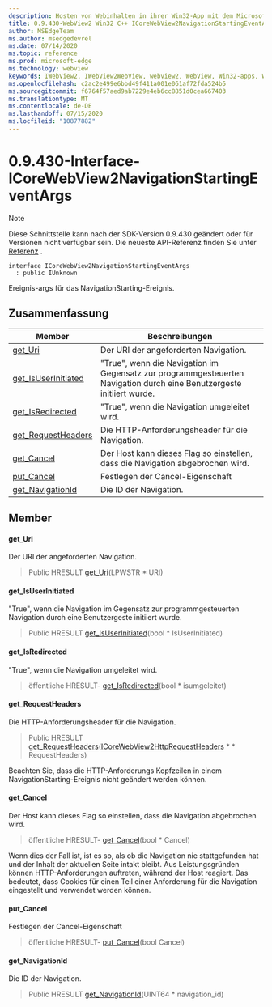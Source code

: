 ```yaml
---
description: Hosten von Webinhalten in ihrer Win32-App mit dem Microsoft Edge WebView2-Steuerelement
title: 0.9.430-WebView2 Win32 C++ ICoreWebView2NavigationStartingEventArgs
author: MSEdgeTeam
ms.author: msedgedevrel
ms.date: 07/14/2020
ms.topic: reference
ms.prod: microsoft-edge
ms.technology: webview
keywords: IWebView2, IWebView2WebView, webview2, WebView, Win32-apps, Win32, Edge, ICoreWebView2, ICoreWebView2Host, Browser-Steuerelement, Edge-HTML
ms.openlocfilehash: c2ac2e499e6bbd49f411a001e061af72fda524b5
ms.sourcegitcommit: f6764f57aed9ab7229e4eb6cc8851d0cea667403
ms.translationtype: MT
ms.contentlocale: de-DE
ms.lasthandoff: 07/15/2020
ms.locfileid: "10877882"
---
```

# 0.9.430-Interface-ICoreWebView2NavigationStartingEventArgs 

> [!NOTE]
> Diese Schnittstelle kann nach der SDK-Version 0.9.430 geändert oder für Versionen nicht verfügbar sein. Die neueste API-Referenz finden Sie unter [Referenz](../../../webview2-api-reference.md) .

```
interface ICoreWebView2NavigationStartingEventArgs
  : public IUnknown
```

Ereignis-args für das NavigationStarting-Ereignis.

## Zusammenfassung

 Member                        | Beschreibungen
--------------------------------|---------------------------------------------
[get_Uri](#get_uri) | Der URI der angeforderten Navigation.
[get_IsUserInitiated](#get_isuserinitiated) | "True", wenn die Navigation im Gegensatz zur programmgesteuerten Navigation durch eine Benutzergeste initiiert wurde.
[get_IsRedirected](#get_isredirected) | "True", wenn die Navigation umgeleitet wird.
[get_RequestHeaders](#get_requestheaders) | Die HTTP-Anforderungsheader für die Navigation.
[get_Cancel](#get_cancel) | Der Host kann dieses Flag so einstellen, dass die Navigation abgebrochen wird.
[put_Cancel](#put_cancel) | Festlegen der Cancel-Eigenschaft
[get_NavigationId](#get_navigationid) | Die ID der Navigation.

## Member

#### get_Uri 

Der URI der angeforderten Navigation.

> Public HRESULT [get_Uri](#get_uri)(LPWSTR * URI)

#### get_IsUserInitiated 

"True", wenn die Navigation im Gegensatz zur programmgesteuerten Navigation durch eine Benutzergeste initiiert wurde.

> Public HRESULT [get_IsUserInitiated](#get_isuserinitiated)(bool * IsUserInitiated)

#### get_IsRedirected 

"True", wenn die Navigation umgeleitet wird.

> öffentliche HRESULT- [get_IsRedirected](#get_isredirected)(bool * isumgeleitet)

#### get_RequestHeaders 

Die HTTP-Anforderungsheader für die Navigation.

> Public HRESULT [get_RequestHeaders](#get_requestheaders)([ICoreWebView2HttpRequestHeaders](ICoreWebView2HttpRequestHeaders.md) * * RequestHeaders)

Beachten Sie, dass die HTTP-Anforderungs Kopfzeilen in einem NavigationStarting-Ereignis nicht geändert werden können.

#### get_Cancel 

Der Host kann dieses Flag so einstellen, dass die Navigation abgebrochen wird.

> öffentliche HRESULT- [get_Cancel](#get_cancel)(bool * Cancel)

Wenn dies der Fall ist, ist es so, als ob die Navigation nie stattgefunden hat und der Inhalt der aktuellen Seite intakt bleibt. Aus Leistungsgründen können HTTP-Anforderungen auftreten, während der Host reagiert. Das bedeutet, dass Cookies für einen Teil einer Anforderung für die Navigation eingestellt und verwendet werden können.

#### put_Cancel 

Festlegen der Cancel-Eigenschaft

> öffentliche HRESULT- [put_Cancel](#put_cancel)(bool Cancel)

#### get_NavigationId 

Die ID der Navigation.

> Public HRESULT [get_NavigationId](#get_navigationid)(UINT64 * navigation_id)

